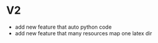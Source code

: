 # V2 
- add new feature that auto python code
- add new feature that many resources map one latex dir
